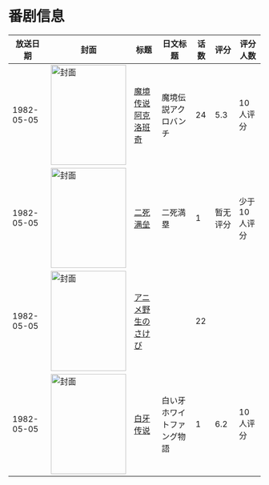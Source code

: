 # 番剧信息

|放送日期|封面|标题|日文标题|话数|评分|评分人数|
|---|---|---|---|---|---|---|
|1982-05-05|<img src="https://lain.bgm.tv/pic/cover/c/74/c1/37270_J0PcR.jpg" alt="封面" style="width:150px;height:200px;object-fit:cover;">|[魔境传说阿克洛班奇](https://bangumi.tv/subject/37270)|魔境伝説アクロバンチ|24|5.3|10人评分|
|1982-05-05|<img src="https://lain.bgm.tv/pic/cover/c/4d/a8/112784_IY7a1.jpg" alt="封面" style="width:150px;height:200px;object-fit:cover;">|[二死满垒](https://bangumi.tv/subject/112784)|二死満塁|1|暂无评分|少于10人评分|
|1982-05-05|<img src="https://lain.bgm.tv/pic/cover/c/32/da/220069_kf3K7.jpg" alt="封面" style="width:150px;height:200px;object-fit:cover;">|[アニメ野生のさけび](https://bangumi.tv/subject/220069)||22|||
|1982-05-05|<img src="https://lain.bgm.tv/pic/cover/c/cc/73/242310_pYXIK.jpg" alt="封面" style="width:150px;height:200px;object-fit:cover;">|[白牙传说](https://bangumi.tv/subject/242310)|白い牙 ホワイトファング物語|1|6.2|10人评分|
